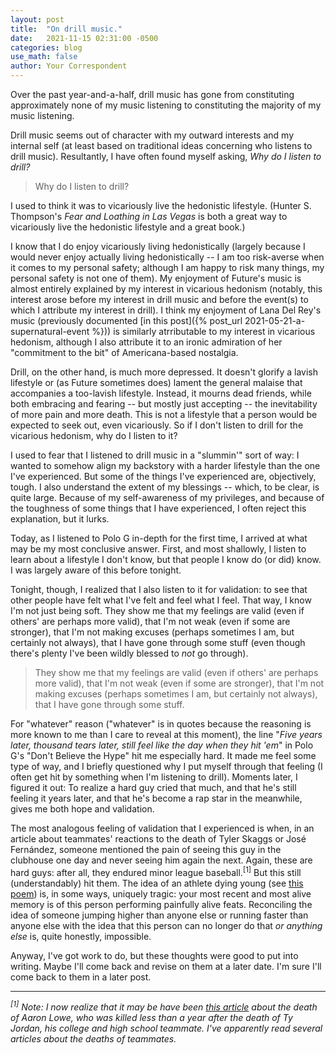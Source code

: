 ```yaml
---
layout: post
title:  "On drill music."
date:   2021-11-15 02:31:00 -0500
categories: blog
use_math: false
author: Your Correspondent
---
```


Over the past year-and-a-half, drill music has gone from constituting approximately none of my music listening to constituting the majority of my music listening.

Drill music seems out of character with my outward interests and my internal self (at least based on traditional ideas concerning who listens to drill music). Resultantly, I have often found myself asking, *Why do I listen to drill?*

> Why do I listen to drill?

I used to think it was to vicariously live the hedonistic lifestyle. (Hunter S. Thompson's *Fear and Loathing in Las Vegas* is both a great way to vicariously live the hedonistic lifestyle and a great book.)

I know that I do enjoy vicariously living hedonistically (largely because I would never enjoy actually living hedonistically -- I am too risk-averse when it comes to my personal safety; although I am happy to risk many things, my personal safety is not one of them). My enjoyment of Future's music is almost entirely explained by my interest in vicarious hedonism (notably, this interest arose before my interest in drill music and before the event(s) to which I attribute my interest in drill). I think my enjoyment of Lana Del Rey's music (previously documented [in this post]({% post_url 2021-05-21-a-supernatural-event %})) is similarly atrributable to my interest in vicarious hedonism, although I also attribute it to an ironic admiration of her "commitment to the bit" of Americana-based nostalgia.

Drill, on the other hand, is much more depressed. It doesn't glorify a lavish lifestyle or (as Future sometimes does) lament the general malaise that accompanies a too-lavish lifestyle. Instead, it mourns dead friends, while both embracing and fearing -- but mostly just accepting -- the inevitability of more pain and more death. This is not a lifestyle that a person would be expected to seek out, even vicariously. So if I don't listen to drill for the vicarious hedonism, why do I listen to it?

I used to fear that I listened to drill music in a "slummin'" sort of way: I wanted to somehow align my backstory with a harder lifestyle than the one I've experienced. But some of the things I've experienced are, objectively, tough. I also understand the extent of my blessings -- which, to be clear, is quite large. Because of my self-awareness of my privileges, and because of the toughness of some things that I have experienced, I often reject this explanation, but it lurks.

Today, as I listened to Polo G in-depth for the first time, I arrived at what may be my most conclusive answer. First, and most shallowly, I listen to learn about a lifestyle I don't know, but that people I know do (or did) know. I was largely aware of this before tonight.

Tonight, though, I realized that I also listen to it for validation: to see that other people have felt what I've felt and feel what I feel. That way, I know I'm not just being soft. They show me that my feelings are valid (even if others' are perhaps more valid), that I'm not weak (even if some are stronger), that I'm not making excuses (perhaps sometimes I am, but certainly not always), that I have gone through some stuff (even though there's plenty I've been wildly blessed to *not* go through).

> They show me that my feelings are valid (even if others' are perhaps more valid), that I'm not weak (even if some are stronger), that I'm not making excuses (perhaps sometimes I am, but certainly not always), that I have gone through some stuff.

For "whatever" reason ("whatever" is in quotes because the reasoning is more known to me than I care to reveal at this moment), the line "*Five years later, thousand tears later, still feel like the day when they hit 'em*" in Polo G's "Don't Believe the Hype" hit me especially hard. It made me feel some type of way, and I briefly questioned why I put myself through that feeling (I often get hit by something when I'm listening to drill). Moments later, I figured it out: To realize a hard guy cried that much, and that he's still feeling it years later, and that he's become a rap star in the meanwhile, gives me both hope and validation.

The most analogous feeling of validation that I experienced is when, in an article about teammates' reactions to the death of Tyler Skaggs or José Fernández, someone mentioned the pain of seeing this guy in the clubhouse one day and never seeing him again the next. Again, these are hard guys: after all, they endured minor league baseball.<sup>[1]</sup> But this still (understandably) hit them. The idea of an athlete dying young (see [this poem](https://www.poetryfoundation.org/poems/46452/to-an-athlete-dying-young)) is, in some ways, uniquely tragic: your most recent and most alive memory is of this person performing painfully alive feats. Reconciling the idea of someone jumping higher than anyone else or running faster than anyone else with the idea that this person can no longer do that *or anything else* is, quite honestly, impossible.

Anyway, I've got work to do, but these thoughts were good to put into writing. Maybe I'll come back and revise on them at a later date. I'm sure I'll come back to them in a later post.

----

*<sup>[1]</sup> Note: I now realize that it may be have been [this article](https://www.nytimes.com/2021/10/12/sports/utah-aaron-lowe-funeral.html) about the death of Aaron Lowe, who was killed less than a year after the death of Ty Jordan, his college and high school teammate. I've apparently read several articles about the deaths of teammates.*

